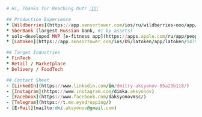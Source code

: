 ```ruby
# Hi, Thanks for Reaching Out! 🙂👋🏻

## Production Experience
* [Wildberries](https://app.sensortower.com/ios/ru/wildberries-ooo/app/wildberries/597880187/overview) (one of the largest Russian marketplaces)
* SberBank (largest Russian bank, #1 by assets)
* solo-developed MVP [e-fitness app](https://apps.apple.com/ru/app/people-club/id1538601319) (published)
* [Latoken](https://app.sensortower.com/ios/US/latoken/app/latoken/1475744349/overview) (crypto exchange)

## Target Industries
* FinTech
* Retail / Marketplace
* Delivery / FoodTech

## Contact Sheet
- [LinkedIn](https://www.linkedin.com/in/dmitry-aksyonov-85a23b118/)   
- [Instagram](https://www.instagram.com/dimka.aksyonov)
- [Facebook](https://www.facebook.com/daksyonovmsc/)
- [Telegram](https://t.me.eyedropping/)
- [E-Mail](mailto:dmi.aksyonov@gmail.com) 
```

<!--
**daksyonov/daksyonov** is a ✨ _special_ ✨ repository because its `README.md` (this file) appears on your GitHub profile.

Here are some ideas to get you started:

- 🔭 I’m currently working on ...
- 🌱 I’m currently learning ...
- 👯 I’m looking to collaborate on ...
- 🤔 I’m looking for help with ...
- 💬 Ask me about ...
- 📫 How to reach me: ...
- 😄 Pronouns: ...
- ⚡ Fun fact: ...
-->
